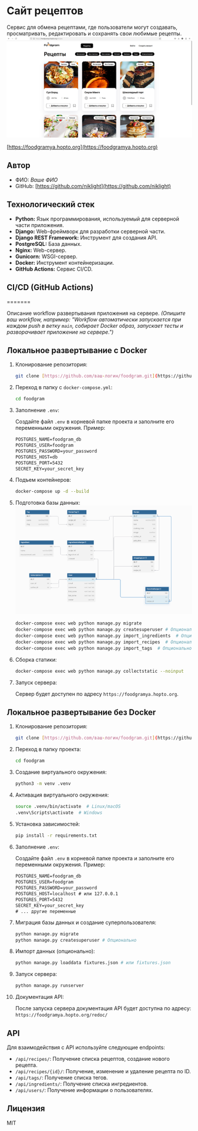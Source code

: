 # Сайт рецептов

Сервис для обмена рецептами, где пользователи могут создавать, просматривать, 
редактировать и сохранять свои любимые рецепты.
![Сайт рецептов](https://github.com/NikLight/foodgram/blob/main/1.jpg)


[https://foodgramya.hopto.org](https://foodgramya.hopto.org)

## Автор

*   ФИО: *Ваше ФИО*
*   GitHub: [https://github.com/niklight](https://github.com/niklight)

## Технологический стек

*   **Python:** Язык программирования, используемый для серверной части приложения.
*   **Django:** Web-фреймворк для разработки серверной части.
*   **Django REST Framework:** Инструмент для создания API.
*   **PostgreSQL:** База данных.
*   **Nginx:** Web-сервер.
*   **Gunicorn:** WSGI-сервер.
*   **Docker:** Инструмент контейнеризации.
*   **GitHub Actions:** Сервис CI/CD.


## CI/CD (GitHub Actions)
=======

Описание workflow развертывания приложения на сервере. 
*(Опишите ваш workflow, например: 
"Workflow автоматически запускается при каждом push в ветку `main`, 
собирает Docker образ, 
запускает тесты и разворачивает приложение на сервере.")*

## Локальное развертывание с Docker

1.  Клонирование репозитория:

    ```bash
    git clone [https://github.com/ваш-логин/foodgram.git](https://github.com/niklight/foodgram.git)
    ```

2.  Переход в папку с `docker-compose.yml`:

    ```bash
    cd foodgram
    ```

3.  Заполнение `.env`:

    Создайте файл `.env` в корневой папке проекта и заполните его переменными окружения. Пример:

    ```
    POSTGRES_NAME=foodgram_db
    POSTGRES_USER=foodgram
    POSTGRES_PASSWORD=your_password
    POSTGRES_HOST=db
    POSTGRES_PORT=5432
    SECRET_KEY=your_secret_key
    ```

4.  Подъем контейнеров:

    ```bash
    docker-compose up -d --build
    ```

5.  Подготовка базы данных:
![Сайт рецептов](https://github.com/NikLight/foodgram/blob/main/2.jpg)

    ```bash
    docker-compose exec web python manage.py migrate
    docker-compose exec web python manage.py createsuperuser # Опционально
    docker-compose exec web python manage.py import_ingredients  # Опционально
    docker-compose exec web python manage.py import_recipes  # Опционально
    docker-compose exec web python manage.py import_tags  # Опционально
    ```

6.  Сборка статики:

    ```bash
    docker-compose exec web python manage.py collectstatic --noinput
    ```

7.  Запуск сервера:

    Сервер будет доступен по адресу `https://foodgramya.hopto.org`.

## Локальное развертывание без Docker

1.  Клонирование репозитория:

    ```bash
    git clone [https://github.com/ваш-логин/foodgram.git](https://github.com/niklight/foodgram.git)
    ```

2.  Переход в папку проекта:

    ```bash
    cd foodgram
    ```

3.  Создание виртуального окружения:

    ```bash
    python3 -m venv .venv
    ```

4.  Активация виртуального окружения:

    ```bash
    source .venv/bin/activate  # Linux/macOS
    .venv\Scripts\activate  # Windows
    ```

5.  Установка зависимостей:

    ```bash
    pip install -r requirements.txt
    ```

6.  Заполнение `.env`:

    Создайте файл `.env` в корневой папке проекта и заполните его переменными окружения. Пример:

    ```
    POSTGRES_NAME=foodgram_db
    POSTGRES_USER=foodgram
    POSTGRES_PASSWORD=your_password
    POSTGRES_HOST=localhost # или 127.0.0.1
    POSTGRES_PORT=5432
    SECRET_KEY=your_secret_key
    # ... другие переменные
    ```

7.  Миграция базы данных и создание суперпользователя:

    ```bash
    python manage.py migrate
    python manage.py createsuperuser # Опционально
    ```

8.  Импорт данных (опционально):

    ```bash
    python manage.py loaddata fixtures.json # или fixtures.json
    ```

9.  Запуск сервера:

    ```bash
    python manage.py runserver
    ```

10. Документация API:

    После запуска сервера документация API будет доступна по адресу: 
    `https://foodgramya.hopto.org/redoc/`

## API

Для взаимодействия с API используйте следующие endpoints:

*   `/api/recipes/`: Получение списка рецептов, создание нового рецепта.
*   `/api/recipes/{id}/`: Получение, изменение и удаление рецепта по ID.
*   `/api/tags/`: Получение списка тегов.
*   `/api/ingredients/`: Получение списка ингредиентов.
*   `/api/users/`: Получение информации о пользователях.

## Лицензия

MIT
